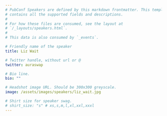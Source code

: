 ```yaml
---
# PubConf Speakers are defined by this markdown frontmatter. This template
# contains all the supported fields and descriptions.
#
# For how these files are consumed, see the layout at
# `/_layouts/speakers.html`.
#
# This data is also consumed by `_events`.

# Friendly name of the speaker
title: Liz Wait

# Twitter handle, without url or @
twitter: auraswap

# Bio line.
bio: ""

# Headshot image URL. Should be 300x300 greyscale.
image: /assets/images/speakers/liz_wait.jpg

# Shirt size for speaker swag.
# shirt_size: "s" # xs,s,m,l,xl,xxl,xxxl
---
```

